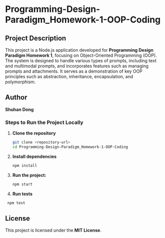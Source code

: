 # Programming-Design-Paradigm_Homework-1-OOP-Coding  

## Project Description
This project is a Node.js application developed for **Programming Design Paradigm Homework 1**, focusing on Object-Oriented Programming (OOP). The system is designed to handle various types of prompts, including text and multimodal prompts, and incorporates features such as managing prompts and attachments. It serves as a demonstration of key OOP principles such as abstraction, inheritance, encapsulation, and polymorphism.

## Author

**Shuhan Dong**


### Steps to Run the Project Locally

1. **Clone the repository**
   ```bash
   git clone <repository-url>
   cd Programming-Design-Paradigm_Homework-1-OOP-Coding
   ```

2. **Install dependencies**

   ```bash
   npm install
   ```

3. **Run the project:**

   ```bash
   npm start
   ```

4. **Run tests**
   
  ```bash
   npm test
   ```

## License

This project is licensed under the **MIT License**.
